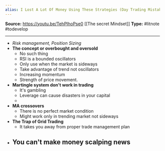 ```yaml
---
alias: I Lost A Lot Of Money Using These Strategies (Day Trading Mistakes To Avoid)
---
```

**Source:** https://youtu.be/TehPlhoPse0 [[The secret Mindset]]
**Type:** #litnote #todevelop 

---

- *Risk management, Position Sizing*
- **The concept or overbought and oversold**
	- No such thing 
	- RSI is a bounded oscillators
	- Only use when the market is sideways
	- Take advantage of trend not oscillators
	- Increasing momentum 
	- Strength of price movement.
- **Martingle system don't work in trading**
	- It's gambling
	- Leverage can cause disasters in your capital
	- 
- **MA crossovers**
	- There is no perfect market condition
	- Might work only in trending market not sideways
- **The Trap of Grid Trading**
	- It takes you away from proper trade management plan
- **You can't make money scalping news**
	- 